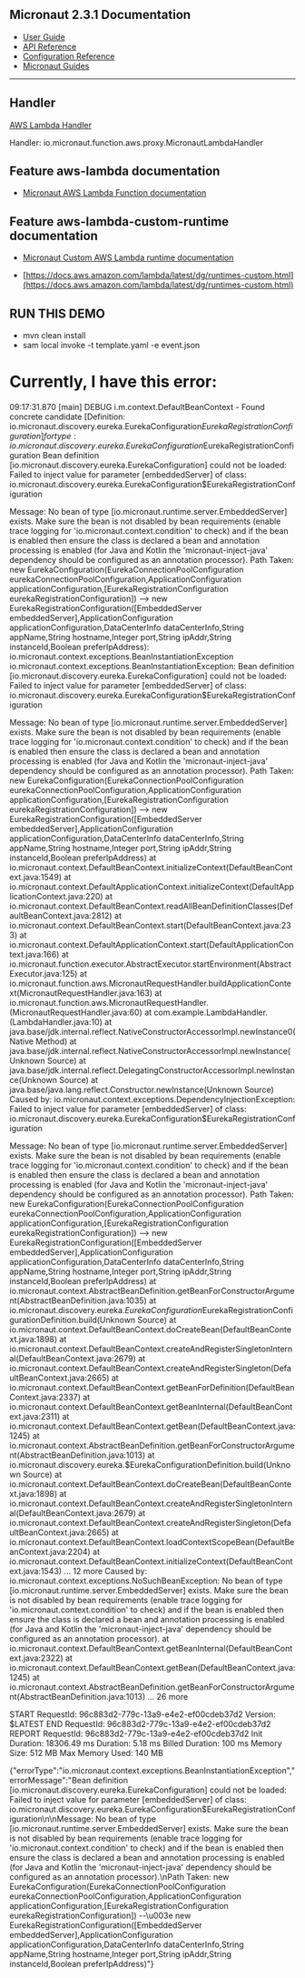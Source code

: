 ## Micronaut 2.3.1 Documentation

- [User Guide](https://docs.micronaut.io/2.3.1/guide/index.html)
- [API Reference](https://docs.micronaut.io/2.3.1/api/index.html)
- [Configuration Reference](https://docs.micronaut.io/2.3.1/guide/configurationreference.html)
- [Micronaut Guides](https://guides.micronaut.io/index.html)
---

## Handler

[AWS Lambda Handler](https://docs.aws.amazon.com/lambda/latest/dg/java-handler.html)

Handler: io.micronaut.function.aws.proxy.MicronautLambdaHandler

## Feature aws-lambda documentation

- [Micronaut AWS Lambda Function documentation](https://micronaut-projects.github.io/micronaut-aws/latest/guide/index.html#lambda)

## Feature aws-lambda-custom-runtime documentation

- [Micronaut Custom AWS Lambda runtime documentation](https://micronaut-projects.github.io/micronaut-aws/latest/guide/index.html#lambdaCustomRuntimes)

- [https://docs.aws.amazon.com/lambda/latest/dg/runtimes-custom.html](https://docs.aws.amazon.com/lambda/latest/dg/runtimes-custom.html)

## RUN THIS DEMO

- mvn clean install
- sam local invoke -t template.yaml -e event.json

# Currently, I have this error:
09:17:31.870 [main] DEBUG i.m.context.DefaultBeanContext - Found concrete candidate [Definition: io.micronaut.discovery.eureka.EurekaConfiguration$EurekaRegistrationConfiguration] for type: io.micronaut.discovery.eureka.EurekaConfiguration$EurekaRegistrationConfiguration
Bean definition [io.micronaut.discovery.eureka.EurekaConfiguration] could not be loaded: Failed to inject value for parameter [embeddedServer] of class: io.micronaut.discovery.eureka.EurekaConfiguration$EurekaRegistrationConfiguration

Message: No bean of type [io.micronaut.runtime.server.EmbeddedServer] exists. Make sure the bean is not disabled by bean requirements (enable trace logging for 'io.micronaut.context.condition' to check) and if the bean is enabled then ensure the class is declared a bean and annotation processing is enabled (for Java and Kotlin the 'micronaut-inject-java' dependency should be configured as an annotation processor).
Path Taken: new EurekaConfiguration(EurekaConnectionPoolConfiguration eurekaConnectionPoolConfiguration,ApplicationConfiguration applicationConfiguration,[EurekaRegistrationConfiguration eurekaRegistrationConfiguration]) --> new EurekaRegistrationConfiguration([EmbeddedServer embeddedServer],ApplicationConfiguration applicationConfiguration,DataCenterInfo dataCenterInfo,String appName,String hostname,Integer port,String ipAddr,String instanceId,Boolean preferIpAddress): io.micronaut.context.exceptions.BeanInstantiationException
io.micronaut.context.exceptions.BeanInstantiationException: Bean definition [io.micronaut.discovery.eureka.EurekaConfiguration] could not be loaded: Failed to inject value for parameter [embeddedServer] of class: io.micronaut.discovery.eureka.EurekaConfiguration$EurekaRegistrationConfiguration

Message: No bean of type [io.micronaut.runtime.server.EmbeddedServer] exists. Make sure the bean is not disabled by bean requirements (enable trace logging for 'io.micronaut.context.condition' to check) and if the bean is enabled then ensure the class is declared a bean and annotation processing is enabled (for Java and Kotlin the 'micronaut-inject-java' dependency should be configured as an annotation processor).
Path Taken: new EurekaConfiguration(EurekaConnectionPoolConfiguration eurekaConnectionPoolConfiguration,ApplicationConfiguration applicationConfiguration,[EurekaRegistrationConfiguration eurekaRegistrationConfiguration]) --> new EurekaRegistrationConfiguration([EmbeddedServer embeddedServer],ApplicationConfiguration applicationConfiguration,DataCenterInfo dataCenterInfo,String appName,String hostname,Integer port,String ipAddr,String instanceId,Boolean preferIpAddress)
at io.micronaut.context.DefaultBeanContext.initializeContext(DefaultBeanContext.java:1549)
at io.micronaut.context.DefaultApplicationContext.initializeContext(DefaultApplicationContext.java:220)
at io.micronaut.context.DefaultBeanContext.readAllBeanDefinitionClasses(DefaultBeanContext.java:2812)
at io.micronaut.context.DefaultBeanContext.start(DefaultBeanContext.java:233)
at io.micronaut.context.DefaultApplicationContext.start(DefaultApplicationContext.java:166)
at io.micronaut.function.executor.AbstractExecutor.startEnvironment(AbstractExecutor.java:125)
at io.micronaut.function.aws.MicronautRequestHandler.buildApplicationContext(MicronautRequestHandler.java:163)
at io.micronaut.function.aws.MicronautRequestHandler.<init>(MicronautRequestHandler.java:60)
at com.example.LambdaHandler.<init>(LambdaHandler.java:10)
at java.base/jdk.internal.reflect.NativeConstructorAccessorImpl.newInstance0(Native Method)
at java.base/jdk.internal.reflect.NativeConstructorAccessorImpl.newInstance(Unknown Source)
at java.base/jdk.internal.reflect.DelegatingConstructorAccessorImpl.newInstance(Unknown Source)
at java.base/java.lang.reflect.Constructor.newInstance(Unknown Source)
Caused by: io.micronaut.context.exceptions.DependencyInjectionException: Failed to inject value for parameter [embeddedServer] of class: io.micronaut.discovery.eureka.EurekaConfiguration$EurekaRegistrationConfiguration

Message: No bean of type [io.micronaut.runtime.server.EmbeddedServer] exists. Make sure the bean is not disabled by bean requirements (enable trace logging for 'io.micronaut.context.condition' to check) and if the bean is enabled then ensure the class is declared a bean and annotation processing is enabled (for Java and Kotlin the 'micronaut-inject-java' dependency should be configured as an annotation processor).
Path Taken: new EurekaConfiguration(EurekaConnectionPoolConfiguration eurekaConnectionPoolConfiguration,ApplicationConfiguration applicationConfiguration,[EurekaRegistrationConfiguration eurekaRegistrationConfiguration]) --> new EurekaRegistrationConfiguration([EmbeddedServer embeddedServer],ApplicationConfiguration applicationConfiguration,DataCenterInfo dataCenterInfo,String appName,String hostname,Integer port,String ipAddr,String instanceId,Boolean preferIpAddress)
at io.micronaut.context.AbstractBeanDefinition.getBeanForConstructorArgument(AbstractBeanDefinition.java:1035)
at io.micronaut.discovery.eureka.$EurekaConfiguration$EurekaRegistrationConfigurationDefinition.build(Unknown Source)
at io.micronaut.context.DefaultBeanContext.doCreateBean(DefaultBeanContext.java:1898)
at io.micronaut.context.DefaultBeanContext.createAndRegisterSingletonInternal(DefaultBeanContext.java:2679)
at io.micronaut.context.DefaultBeanContext.createAndRegisterSingleton(DefaultBeanContext.java:2665)
at io.micronaut.context.DefaultBeanContext.getBeanForDefinition(DefaultBeanContext.java:2337)
at io.micronaut.context.DefaultBeanContext.getBeanInternal(DefaultBeanContext.java:2311)
at io.micronaut.context.DefaultBeanContext.getBean(DefaultBeanContext.java:1245)
at io.micronaut.context.AbstractBeanDefinition.getBeanForConstructorArgument(AbstractBeanDefinition.java:1013)
at io.micronaut.discovery.eureka.$EurekaConfigurationDefinition.build(Unknown Source)
at io.micronaut.context.DefaultBeanContext.doCreateBean(DefaultBeanContext.java:1898)
at io.micronaut.context.DefaultBeanContext.createAndRegisterSingletonInternal(DefaultBeanContext.java:2679)
at io.micronaut.context.DefaultBeanContext.createAndRegisterSingleton(DefaultBeanContext.java:2665)
at io.micronaut.context.DefaultBeanContext.loadContextScopeBean(DefaultBeanContext.java:2204)
at io.micronaut.context.DefaultBeanContext.initializeContext(DefaultBeanContext.java:1543)
... 12 more
Caused by: io.micronaut.context.exceptions.NoSuchBeanException: No bean of type [io.micronaut.runtime.server.EmbeddedServer] exists. Make sure the bean is not disabled by bean requirements (enable trace logging for 'io.micronaut.context.condition' to check) and if the bean is enabled then ensure the class is declared a bean and annotation processing is enabled (for Java and Kotlin the 'micronaut-inject-java' dependency should be configured as an annotation processor).
at io.micronaut.context.DefaultBeanContext.getBeanInternal(DefaultBeanContext.java:2322)
at io.micronaut.context.DefaultBeanContext.getBean(DefaultBeanContext.java:1245)
at io.micronaut.context.AbstractBeanDefinition.getBeanForConstructorArgument(AbstractBeanDefinition.java:1013)
... 26 more

START RequestId: 96c883d2-779c-13a9-e4e2-ef00cdeb37d2 Version: $LATEST
END RequestId: 96c883d2-779c-13a9-e4e2-ef00cdeb37d2
REPORT RequestId: 96c883d2-779c-13a9-e4e2-ef00cdeb37d2  Init Duration: 18306.49 ms      Duration: 5.18 ms       Billed Duration: 100 ms Memory Size: 512 MB     Max Memory Used: 140 MB

{"errorType":"io.micronaut.context.exceptions.BeanInstantiationException","errorMessage":"Bean definition [io.micronaut.discovery.eureka.EurekaConfiguration] could not be loaded: Failed to inject value for parameter [embeddedServer] of class: io.micronaut.discovery.eureka.EurekaConfiguration$EurekaRegistrationConfiguration\n\nMessage: No bean of type [io.micronaut.runtime.server.EmbeddedServer] exists. Make sure the bean is not disabled by bean requirements (enable trace logging for 'io.micronaut.context.condition' to check) and if the bean is enabled then ensure the class is declared a bean and annotation processing is enabled (for Java and Kotlin the 'micronaut-inject-java' dependency should be configured as an annotation processor).\nPath Taken: new EurekaConfiguration(EurekaConnectionPoolConfiguration eurekaConnectionPoolConfiguration,ApplicationConfiguration applicationConfiguration,[EurekaRegistrationConfiguration eurekaRegistrationConfiguration]) --\u003e new EurekaRegistrationConfiguration([EmbeddedServer embeddedServer],ApplicationConfiguration applicationConfiguration,DataCenterInfo dataCenterInfo,String appName,String hostname,Integer port,String ipAddr,String instanceId,Boolean preferIpAddress)"}

